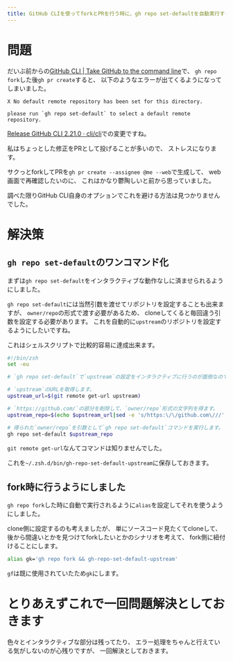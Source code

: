 ```yaml
---
title: GitHub CLIを使ってforkとPRを行う時に、gh repo set-defaultを自動実行する設定方法
---
```


# 問題

だいぶ前からの[GitHub CLI | Take GitHub to the command line](https://cli.github.com/)で、
`gh repo fork`した後`gh pr create`すると、
以下のようなエラーが出てくるようになってしまいました。

~~~
X No default remote repository has been set for this directory.

please run `gh repo set-default` to select a default remote repository.
~~~

[Release GitHub CLI 2.21.0 · cli/cli](https://github.com/cli/cli/releases/tag/v2.21.0)での変更ですね。

私はちょっとした修正をPRとして投げることが多いので、
ストレスになります。

サクっとforkしてPRを`gh pr create --assignee @me --web`で生成して、
web画面で再確認したいのに、
これはかなり鬱陶しいと前から思っていました。

調べた限りGitHub CLI自身のオプションでこれを避ける方法は見つかりませんでした。

# 解決策

## `gh repo set-default`のワンコマンド化

まずは`gh repo set-default`をインタラクティブな動作なしに済ませられるようにしました。

`gh repo set-default`には当然引数を渡せてリポジトリを設定することも出来ますが、
`owner/repo`の形式で渡す必要があるため、
cloneしてくると毎回違う引数を設定する必要があります。
これを自動的に`upstream`のリポジトリを設定するようにしたいですね。

これはシェルスクリプトで比較的容易に達成出来ます。

~~~zsh
#!/bin/zsh
set -eu

# `gh repo set-default`で`upstream`の設定をインタラクティブに行うのが面倒なのでスクリプトで行えるようにします。

# `upstream`のURLを取得します。
upstream_url=$(git remote get-url upstream)

# `https://github.com/`の部分を削除して、`owner/repo`形式の文字列を得ます。
upstream_repo=$(echo $upstream_url|sed -e 's/https:\/\/github.com\///' -e 's/\.git$//')

# 得られた`owner/repo`を引数として`gh repo set-default`コマンドを実行します。
gh repo set-default $upstream_repo
~~~

`git remote get-url`なんてコマンドは知りませんでした。

これを`~/.zsh.d/bin/gh-repo-set-default-upstream`に保存しておきます。

## fork時に行うようにしました

`gh repo fork`した時に自動で実行されるように`alias`を設定してそれを使うようにしました。

clone側に設定するのも考えましたが、
単にソースコード見たくてcloneして、
後から間違いとかを見つけてforkしたいとかのシナリオを考えて、
fork側に紐付けることにします。

~~~zsh
alias gk='gh repo fork && gh-repo-set-default-upstream'
~~~

`gf`は既に使用されていたため`gk`にします。

# とりあえずこれで一回問題解決としておきます

色々とインタラクティブな部分は残ってたり、
エラー処理をちゃんと行えている気がしないのが心残りですが、
一回解決としておきます。
